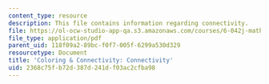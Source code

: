 ```yaml
---
content_type: resource
description: This file contains information regarding connectivity.
file: https://ol-ocw-studio-app-qa.s3.amazonaws.com/courses/6-042j-mathematics-for-computer-science-spring-2015/2368c75fb72d387d241df03ac2cfba98_MIT6_042JS15_graphconnectivity.pdf
file_type: application/pdf
parent_uid: 118f09a2-89bc-f0f7-005f-6299a530d329
resourcetype: Document
title: 'Coloring & Connectivity: Connectivity'
uid: 2368c75f-b72d-387d-241d-f03ac2cfba98
---
```


